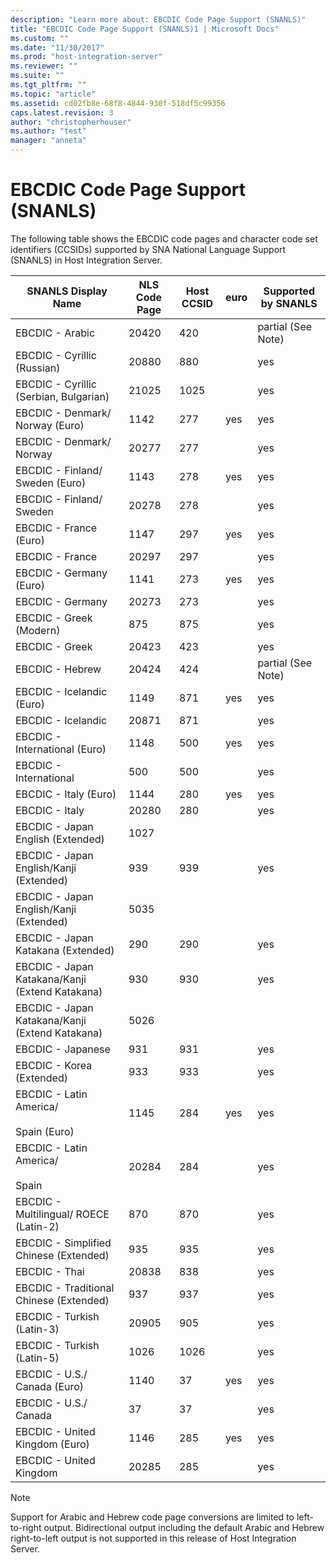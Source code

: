 ```yaml
---
description: "Learn more about: EBCDIC Code Page Support (SNANLS)"
title: "EBCDIC Code Page Support (SNANLS)1 | Microsoft Docs"
ms.custom: ""
ms.date: "11/30/2017"
ms.prod: "host-integration-server"
ms.reviewer: ""
ms.suite: ""
ms.tgt_pltfrm: ""
ms.topic: "article"
ms.assetid: cd02fb8e-68f8-4844-930f-518df5c99356
caps.latest.revision: 3
author: "christopherhouser"
ms.author: "test"
manager: "anneta"
---
```

# EBCDIC Code Page Support (SNANLS)
The following table shows the EBCDIC code pages and character code set identifiers (CCSIDs) supported by SNA National Language Support (SNANLS) in Host Integration Server.  
  
|SNANLS Display Name|NLS Code Page|Host CCSID|euro|Supported by SNANLS|  
|-------------------------|-------------------|----------------|----------|-------------------------|  
|EBCDIC - Arabic|20420|420||partial (See Note)|  
|EBCDIC - Cyrillic (Russian)|20880|880||yes|  
|EBCDIC - Cyrillic (Serbian, Bulgarian)|21025|1025||yes|  
|EBCDIC - Denmark/ Norway (Euro)|1142|277|yes|yes|  
|EBCDIC - Denmark/ Norway|20277|277||yes|  
|EBCDIC - Finland/ Sweden (Euro)|1143|278|yes|yes|  
|EBCDIC - Finland/ Sweden|20278|278||yes|  
|EBCDIC - France (Euro)|1147|297|yes|yes|  
|EBCDIC - France|20297|297||yes|  
|EBCDIC - Germany (Euro)|1141|273|yes|yes|  
|EBCDIC - Germany|20273|273||yes|  
|EBCDIC - Greek (Modern)|875|875||yes|  
|EBCDIC - Greek|20423|423||yes|  
|EBCDIC - Hebrew|20424|424||partial (See Note)|  
|EBCDIC - Icelandic (Euro)|1149|871|yes|yes|  
|EBCDIC - Icelandic|20871|871||yes|  
|EBCDIC - International (Euro)|1148|500|yes|yes|  
|EBCDIC - International|500|500||yes|  
|EBCDIC - Italy (Euro)|1144|280|yes|yes|  
|EBCDIC - Italy|20280|280||yes|  
|EBCDIC - Japan English (Extended)|1027||||  
|EBCDIC - Japan English/Kanji (Extended)|939|939||yes|  
|EBCDIC - Japan English/Kanji (Extended)|5035||||  
|EBCDIC - Japan Katakana (Extended)|290|290||yes|  
|EBCDIC - Japan Katakana/Kanji (Extend Katakana)|930|930||yes|  
|EBCDIC - Japan Katakana/Kanji (Extend Katakana)|5026||||  
|EBCDIC - Japanese|931|931||yes|  
|EBCDIC - Korea (Extended)|933|933||yes|  
|EBCDIC - Latin America/<br /><br /> Spain (Euro)|1145|284|yes|yes|  
|EBCDIC - Latin America/<br /><br /> Spain|20284|284||yes|  
|EBCDIC - Multilingual/ ROECE (Latin-2)|870|870||yes|  
|EBCDIC - Simplified Chinese (Extended)|935|935||yes|  
|EBCDIC - Thai|20838|838||yes|  
|EBCDIC - Traditional Chinese (Extended)|937|937||yes|  
|EBCDIC - Turkish (Latin-3)|20905|905||yes|  
|EBCDIC - Turkish (Latin-5)|1026|1026||yes|  
|EBCDIC - U.S./ Canada (Euro)|1140|37|yes|yes|  
|EBCDIC - U.S./ Canada|37|37||yes|  
|EBCDIC - United Kingdom (Euro)|1146|285|yes|yes|  
|EBCDIC - United Kingdom|20285|285||yes|  
  
> [!NOTE]
>  Support for Arabic and Hebrew code page conversions are limited to left-to-right output. Bidirectional output including the default Arabic and Hebrew right-to-left output is not supported in this release of Host Integration Server.
